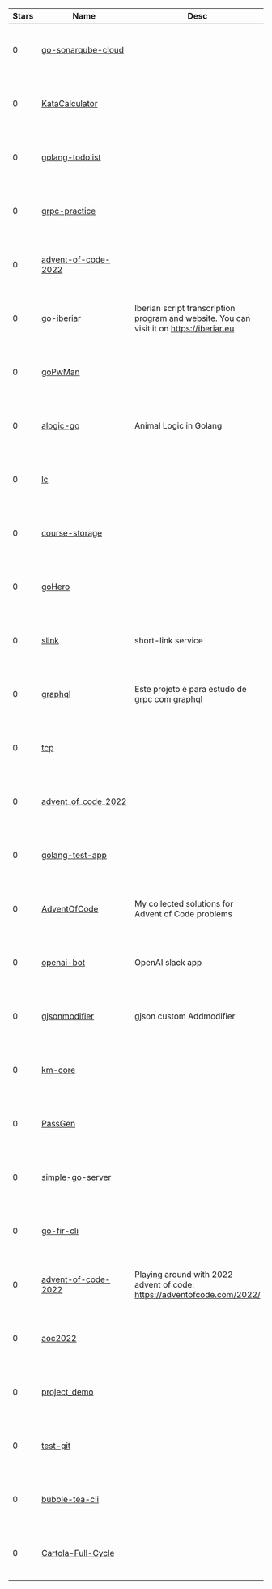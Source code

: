 | Stars | Name | Desc | Created | 
| ----- | ------- | ------------- | ------------- |
| 0 | [go-sonarqube-cloud](https://github.com/andrewscarlos/go-sonarqube-cloud) |  | 2022-12-07 00:36:57 +0000 UTC |
| 0 | [KataCalculator](https://github.com/MikhailNorkin/KataCalculator) |  | 2022-12-07 00:12:28 +0000 UTC |
| 0 | [golang-todolist](https://github.com/briannag31/golang-todolist) |  | 2022-12-07 00:16:50 +0000 UTC |
| 0 | [grpc-practice](https://github.com/Milkshak3s/grpc-practice) |  | 2022-12-07 00:43:55 +0000 UTC |
| 0 | [advent-of-code-2022](https://github.com/m3rzb0w/advent-of-code-2022) |  | 2022-12-07 00:42:28 +0000 UTC |
| 0 | [go-iberiar](https://github.com/harkaitz/go-iberiar) | Iberian script transcription program and website. You can visit it on https://iberiar.eu | 2022-12-07 01:31:01 +0000 UTC |
| 0 | [goPwMan](https://github.com/jxshwq/goPwMan) |  | 2022-12-07 00:09:05 +0000 UTC |
| 0 | [alogic-go](https://github.com/mzcustom/alogic-go) | Animal Logic in Golang | 2022-12-07 00:33:11 +0000 UTC |
| 0 | [lc](https://github.com/obh/lc) |  | 2022-12-07 00:52:09 +0000 UTC |
| 0 | [course-storage](https://github.com/DeadLandscape/course-storage) |  | 2022-12-07 01:14:46 +0000 UTC |
| 0 | [goHero](https://github.com/jfy0o0/goHero) |  | 2022-12-07 01:01:22 +0000 UTC |
| 0 | [slink](https://github.com/shoggothforever/slink) | short-link service | 2022-12-07 00:04:20 +0000 UTC |
| 0 | [graphql](https://github.com/anlopes123/graphql) | Este projeto é para estudo de grpc com graphql | 2022-12-07 00:36:02 +0000 UTC |
| 0 | [tcp](https://github.com/SHXin01/tcp) |  | 2022-12-07 01:31:53 +0000 UTC |
| 0 | [advent_of_code_2022](https://github.com/alexkess101/advent_of_code_2022) |  | 2022-12-07 00:00:47 +0000 UTC |
| 0 | [golang-test-app](https://github.com/briannag31/golang-test-app) |  | 2022-12-07 00:25:22 +0000 UTC |
| 0 | [AdventOfCode](https://github.com/Heliodex/AdventOfCode) | My collected solutions for Advent of Code problems | 2022-12-07 00:09:31 +0000 UTC |
| 0 | [openai-bot](https://github.com/frankzhao/openai-bot) | OpenAI slack app | 2022-12-07 01:04:10 +0000 UTC |
| 0 | [gjsonmodifier](https://github.com/suifengpiao14/gjsonmodifier) | gjson custom Addmodifier | 2022-12-07 01:04:40 +0000 UTC |
| 0 | [km-core](https://github.com/LindsayZhou/km-core) |  | 2022-12-07 01:28:17 +0000 UTC |
| 0 | [PassGen](https://github.com/fontainecoutino/PassGen) |  | 2022-12-07 00:48:28 +0000 UTC |
| 0 | [simple-go-server](https://github.com/therealJimoh/simple-go-server) |  | 2022-12-07 00:55:28 +0000 UTC |
| 0 | [go-fir-cli](https://github.com/jicheng1014/go-fir-cli) |  | 2022-12-07 01:09:27 +0000 UTC |
| 0 | [advent-of-code-2022](https://github.com/wrhansen/advent-of-code-2022) | Playing around with 2022 advent of code: https://adventofcode.com/2022/ | 2022-12-07 01:04:33 +0000 UTC |
| 0 | [aoc2022](https://github.com/halbu/aoc2022) |  | 2022-12-07 01:38:15 +0000 UTC |
| 0 | [project_demo](https://github.com/witmao/project_demo) |  | 2022-12-07 01:38:39 +0000 UTC |
| 0 | [test-git](https://github.com/IcyKit/test-git) |  | 2022-12-07 00:17:08 +0000 UTC |
| 0 | [bubble-tea-cli](https://github.com/joshuahamlet/bubble-tea-cli) |  | 2022-12-07 00:35:57 +0000 UTC |
| 0 | [Cartola-Full-Cycle](https://github.com/thiagomsilva/Cartola-Full-Cycle) |  | 2022-12-07 01:36:13 +0000 UTC |

